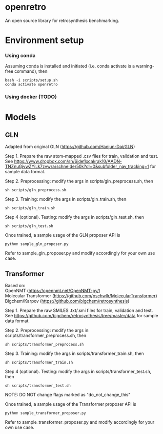 # openretro
An open source library for retrosynthesis benchmarking.

# Environment setup
### Using conda
Assuming conda is installed and initiated (i.e. conda activate is a warning-free command), then

    bash -i scripts/setup.sh
    conda activate openretro

### Using docker (TODO)

# Models
## GLN
Adapted from original GLN (https://github.com/Hanjun-Dai/GLN)

Step 1. Prepare the raw atom-mapped .csv files for train, validation and test.
See https://www.dropbox.com/sh/6ideflxcakrak10/AADN-TNZnuGjvwZYiLk7zvwra/schneider50k?dl=0&subfolder_nav_tracking=1
for sample data format.

Step 2. Preprocessing: modify the args in scripts/gln_preprocess.sh, then

    sh scripts/gln_preprocess.sh

Step 3. Training: modify the args in scripts/gln_train.sh, then
    
    sh scripts/gln_train.sh

Step 4 (optional). Testing: modify the args in scripts/gln_test.sh, then
    
    sh scripts/gln_test.sh

Once trained, a sample usage of the GLN proposer API is 

    python sample_gln_proposer.py
Refer to sample_gln_proposer.py and modify accordingly for your own use case.

## Transformer
Based on:  
OpenNMT (https://opennmt.net/OpenNMT-py/)  
Molecular Transformer (https://github.com/pschwllr/MolecularTransformer)  
Bigchem/Karpov (https://github.com/bigchem/retrosynthesis)

Step 1. Prepare the raw SMILES .txt/.smi files for train, validation and test.
See https://github.com/bigchem/retrosynthesis/tree/master/data
for sample data format.

Step 2. Preprocessing: modify the args in scripts/transformer_preprocess.sh, then

    sh scripts/transformer_preprocess.sh

Step 3. Training: modify the args in scripts/transformer_train.sh, then
    
    sh scripts/transformer_train.sh

Step 4 (optional). Testing: modify the args in scripts/transformer_test.sh, then
    
    sh scripts/transformer_test.sh
    
NOTE: DO NOT change flags marked as "do_not_change_this"

Once trained, a sample usage of the Transformer proposer API is 

    python sample_transformer_proposer.py
Refer to sample_transformer_proposer.py and modify accordingly for your own use case.